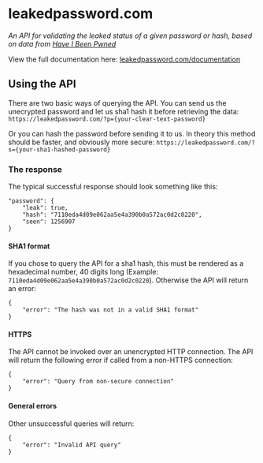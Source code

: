 # leakedpassword.com
_An API for validating the leaked status of a given password or hash, based on data from [Have I Been Pwned](https://haveibeenpwned.com)_

View the full documentation here: [leakedpassword.com/documentation](https://leakedpassword.com/documentation/)

## Using the API
There are two basic ways of querying the API. You can send us the unecrypted password and let us sha1 hash it before retrieving the data:
`https://leakedpassword.com/?p={your-clear-text-password}`

Or you can hash the password before sending it to us. In theory this method should be faster, and obviously more secure:
`https://leakedpassword.com/?s={your-sha1-hashed-password}`

### The response
The typical successful response should look something like this:

```
"password": {
    "leak": true,
    "hash": "7110eda4d09e062aa5e4a390b0a572ac0d2c0220",
    "seen": 1256907
}
```

#### SHA1 format
If you chose to query the API for a sha1 hash, this must be rendered as a hexadecimal number, 40 digits long (Example: `7110eda4d09e062aa5e4a390b0a572ac0d2c0220`). Otherwise the API will return an error:

```
{
    "error": "The hash was not in a valid SHA1 format"
}
```

#### HTTPS
The API cannot be invoked over an unencrypted HTTP connection. The API will return the following error if called from a non-HTTPS connection:
```
{
    "error": "Query from non-secure connection"
}
```

#### General errors
Other unsuccessful queries will return:
```
{
    "error": "Invalid API query"
}
```